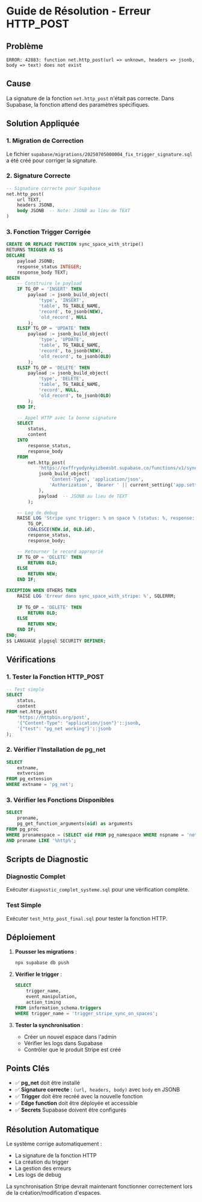 # Guide de Résolution - Erreur HTTP_POST

## Problème
```
ERROR: 42883: function net.http_post(url => unknown, headers => jsonb, body => text) does not exist
```

## Cause
La signature de la fonction `net.http_post` n'était pas correcte. Dans Supabase, la fonction attend des paramètres spécifiques.

## Solution Appliquée

### 1. Migration de Correction
Le fichier `supabase/migrations/20250705000004_fix_trigger_signature.sql` a été créé pour corriger la signature.

### 2. Signature Correcte
```sql
-- Signature correcte pour Supabase
net.http_post(
    url TEXT,
    headers JSONB,
    body JSONB  -- Note: JSONB au lieu de TEXT
)
```

### 3. Fonction Trigger Corrigée
```sql
CREATE OR REPLACE FUNCTION sync_space_with_stripe()
RETURNS TRIGGER AS $$
DECLARE
    payload JSONB;
    response_status INTEGER;
    response_body TEXT;
BEGIN
    -- Construire le payload
    IF TG_OP = 'INSERT' THEN
        payload := jsonb_build_object(
            'type', 'INSERT',
            'table', TG_TABLE_NAME,
            'record', to_jsonb(NEW),
            'old_record', NULL
        );
    ELSIF TG_OP = 'UPDATE' THEN
        payload := jsonb_build_object(
            'type', 'UPDATE',
            'table', TG_TABLE_NAME,
            'record', to_jsonb(NEW),
            'old_record', to_jsonb(OLD)
        );
    ELSIF TG_OP = 'DELETE' THEN
        payload := jsonb_build_object(
            'type', 'DELETE',
            'table', TG_TABLE_NAME,
            'record', NULL,
            'old_record', to_jsonb(OLD)
        );
    END IF;

    -- Appel HTTP avec la bonne signature
    SELECT 
        status,
        content
    INTO 
        response_status,
        response_body
    FROM 
        net.http_post(
            'https://exffryodynkyizbeesbt.supabase.co/functions/v1/sync-space-stripe',
            jsonb_build_object(
                'Content-Type', 'application/json',
                'Authorization', 'Bearer ' || current_setting('app.settings.service_role_key', true)
            ),
            payload  -- JSONB au lieu de TEXT
        );

    -- Log de debug
    RAISE LOG 'Stripe sync trigger: % on space % (status: %, response: %)', 
        TG_OP, 
        COALESCE(NEW.id, OLD.id), 
        response_status, 
        response_body;

    -- Retourner le record approprié
    IF TG_OP = 'DELETE' THEN
        RETURN OLD;
    ELSE
        RETURN NEW;
    END IF;

EXCEPTION WHEN OTHERS THEN
    RAISE LOG 'Erreur dans sync_space_with_stripe: %', SQLERRM;
    
    IF TG_OP = 'DELETE' THEN
        RETURN OLD;
    ELSE
        RETURN NEW;
    END IF;
END;
$$ LANGUAGE plpgsql SECURITY DEFINER;
```

## Vérifications

### 1. Tester la Fonction HTTP_POST
```sql
-- Test simple
SELECT 
    status,
    content
FROM net.http_post(
    'https://httpbin.org/post',
    '{"Content-Type": "application/json"}'::jsonb,
    '{"test": "pg_net working"}'::jsonb
);
```

### 2. Vérifier l'Installation de pg_net
```sql
SELECT 
    extname,
    extversion
FROM pg_extension 
WHERE extname = 'pg_net';
```

### 3. Vérifier les Fonctions Disponibles
```sql
SELECT 
    proname,
    pg_get_function_arguments(oid) as arguments
FROM pg_proc 
WHERE pronamespace = (SELECT oid FROM pg_namespace WHERE nspname = 'net')
AND proname LIKE '%http%';
```

## Scripts de Diagnostic

### Diagnostic Complet
Exécuter `diagnostic_complet_systeme.sql` pour une vérification complète.

### Test Simple
Exécuter `test_http_post_final.sql` pour tester la fonction HTTP.

## Déploiement

1. **Pousser les migrations** :
   ```bash
   npx supabase db push
   ```

2. **Vérifier le trigger** :
   ```sql
   SELECT 
       trigger_name,
       event_manipulation,
       action_timing
   FROM information_schema.triggers 
   WHERE trigger_name = 'trigger_stripe_sync_on_spaces';
   ```

3. **Tester la synchronisation** :
   - Créer un nouvel espace dans l'admin
   - Vérifier les logs dans Supabase
   - Contrôler que le produit Stripe est créé

## Points Clés

- ✅ **pg_net** doit être installé
- ✅ **Signature correcte** : `(url, headers, body)` avec `body` en JSONB
- ✅ **Trigger** doit être recréé avec la nouvelle fonction
- ✅ **Edge function** doit être déployée et accessible
- ✅ **Secrets** Supabase doivent être configurés

## Résolution Automatique

Le système corrige automatiquement :
- La signature de la fonction HTTP
- La création du trigger
- La gestion des erreurs
- Les logs de debug

La synchronisation Stripe devrait maintenant fonctionner correctement lors de la création/modification d'espaces. 
